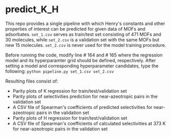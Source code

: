 # predict_K_H

This repo provides a single pipeline with which Henry's constants and other properties of interest can be predicted for given data of MOFs and adsorbates. `set_1.csv` serves as train/test set consisting of 471 MOFs and 30 molecules, while `set_2.csv` is a validation set with the same MOFs but new 15 molecules. `set_2.csv` is never used for the model training procedure.

Before running the code, modify line # 164 and # 165 where the regression model and its hyperparamter grid should be defined, respectively.
After setting a model and corresponding hyperparameter candidates, type the following:
`python pipeline.py set_1.csv set_2.csv`

Resulting files consist of:
- Parity plots of K regression for train/test/validation set
- Parity plots of selectivities prediction for near-azeotropic pairs in the validation set
- A CSV file of Spearman's coefficients of predicted selectivities for near-azeotropic pairs in the validation set
- Parity plots of H regression for train/test/validation set
- A CSV file of Spearman's coefficients of calculated selectivities at 373 K for near-azeotropic pairs in the validation set
